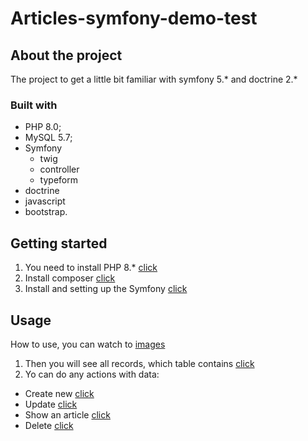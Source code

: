 # Articles-symfony-demo-test
## About the project
The project to get a little bit familiar with symfony 5.* and doctrine 2.*
### Built with
* PHP 8.0;
* MySQL 5.7;
* Symfony
  * twig 
  * controller
  * typeform
* doctrine
* javascript
* bootstrap.
## Getting started
1. You need to install PHP 8.* [click](https://www.php.net/downloads.php)
2. Install composer [click](https://getcomposer.org/download/)
3. Install and setting up the Symfony [click](https://symfony.com/doc/current/setup.html)
## Usage
How to use, you can watch to [images](https://github.com/WestEgor/Articles-symfony-demo-test/tree/master/images)
1. Then you will see all records, which table contains [click](https://github.com/WestEgor/Articles-symfony-demo-test/blob/master/images/home_page.PNG)
2. Yo can do any actions with data:
+ Create new [click](https://github.com/WestEgor/Articles-symfony-demo-test/blob/master/images/create_article.PNG)
+ Update [click](https://github.com/WestEgor/Articles-symfony-demo-test/blob/master/images/update_article.PNG)
+ Show an article [click](https://github.com/WestEgor/Articles-symfony-demo-test/blob/master/images/show_article.PNG)
+ Delete [click](https://github.com/WestEgor/Articles-symfony-demo-test/blob/master/images/delete_article.PNG)
